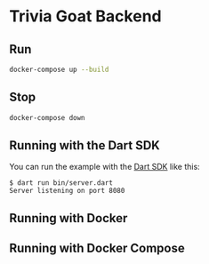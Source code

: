# Trivia Goat Backend



## Run
```bash
docker-compose up --build
```

## Stop
```bash
docker-compose down
```

## Running with the Dart SDK

You can run the example with the [Dart SDK](https://dart.dev/get-dart)
like this:

```
$ dart run bin/server.dart
Server listening on port 8080
```
## Running with Docker 

## Running with Docker Compose

